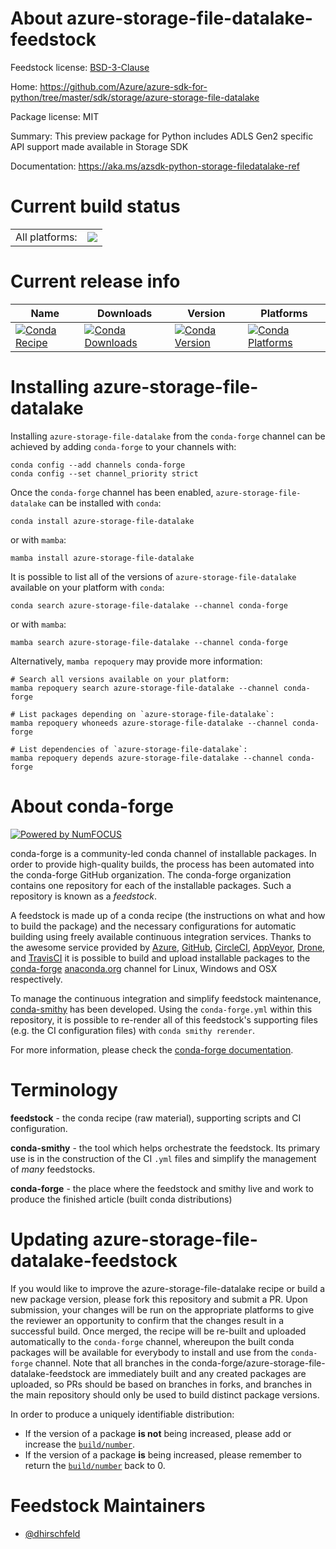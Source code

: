 About azure-storage-file-datalake-feedstock
===========================================

Feedstock license: [BSD-3-Clause](https://github.com/conda-forge/azure-storage-file-datalake-feedstock/blob/main/LICENSE.txt)

Home: https://github.com/Azure/azure-sdk-for-python/tree/master/sdk/storage/azure-storage-file-datalake

Package license: MIT

Summary: This preview package for Python includes ADLS Gen2 specific API support made available in Storage SDK

Documentation: https://aka.ms/azsdk-python-storage-filedatalake-ref

Current build status
====================


<table><tr><td>All platforms:</td>
    <td>
      <a href="https://dev.azure.com/conda-forge/feedstock-builds/_build/latest?definitionId=11571&branchName=main">
        <img src="https://dev.azure.com/conda-forge/feedstock-builds/_apis/build/status/azure-storage-file-datalake-feedstock?branchName=main">
      </a>
    </td>
  </tr>
</table>

Current release info
====================

| Name | Downloads | Version | Platforms |
| --- | --- | --- | --- |
| [![Conda Recipe](https://img.shields.io/badge/recipe-azure--storage--file--datalake-green.svg)](https://anaconda.org/conda-forge/azure-storage-file-datalake) | [![Conda Downloads](https://img.shields.io/conda/dn/conda-forge/azure-storage-file-datalake.svg)](https://anaconda.org/conda-forge/azure-storage-file-datalake) | [![Conda Version](https://img.shields.io/conda/vn/conda-forge/azure-storage-file-datalake.svg)](https://anaconda.org/conda-forge/azure-storage-file-datalake) | [![Conda Platforms](https://img.shields.io/conda/pn/conda-forge/azure-storage-file-datalake.svg)](https://anaconda.org/conda-forge/azure-storage-file-datalake) |

Installing azure-storage-file-datalake
======================================

Installing `azure-storage-file-datalake` from the `conda-forge` channel can be achieved by adding `conda-forge` to your channels with:

```
conda config --add channels conda-forge
conda config --set channel_priority strict
```

Once the `conda-forge` channel has been enabled, `azure-storage-file-datalake` can be installed with `conda`:

```
conda install azure-storage-file-datalake
```

or with `mamba`:

```
mamba install azure-storage-file-datalake
```

It is possible to list all of the versions of `azure-storage-file-datalake` available on your platform with `conda`:

```
conda search azure-storage-file-datalake --channel conda-forge
```

or with `mamba`:

```
mamba search azure-storage-file-datalake --channel conda-forge
```

Alternatively, `mamba repoquery` may provide more information:

```
# Search all versions available on your platform:
mamba repoquery search azure-storage-file-datalake --channel conda-forge

# List packages depending on `azure-storage-file-datalake`:
mamba repoquery whoneeds azure-storage-file-datalake --channel conda-forge

# List dependencies of `azure-storage-file-datalake`:
mamba repoquery depends azure-storage-file-datalake --channel conda-forge
```


About conda-forge
=================

[![Powered by
NumFOCUS](https://img.shields.io/badge/powered%20by-NumFOCUS-orange.svg?style=flat&colorA=E1523D&colorB=007D8A)](https://numfocus.org)

conda-forge is a community-led conda channel of installable packages.
In order to provide high-quality builds, the process has been automated into the
conda-forge GitHub organization. The conda-forge organization contains one repository
for each of the installable packages. Such a repository is known as a *feedstock*.

A feedstock is made up of a conda recipe (the instructions on what and how to build
the package) and the necessary configurations for automatic building using freely
available continuous integration services. Thanks to the awesome service provided by
[Azure](https://azure.microsoft.com/en-us/services/devops/), [GitHub](https://github.com/),
[CircleCI](https://circleci.com/), [AppVeyor](https://www.appveyor.com/),
[Drone](https://cloud.drone.io/welcome), and [TravisCI](https://travis-ci.com/)
it is possible to build and upload installable packages to the
[conda-forge](https://anaconda.org/conda-forge) [anaconda.org](https://anaconda.org/)
channel for Linux, Windows and OSX respectively.

To manage the continuous integration and simplify feedstock maintenance,
[conda-smithy](https://github.com/conda-forge/conda-smithy) has been developed.
Using the ``conda-forge.yml`` within this repository, it is possible to re-render all of
this feedstock's supporting files (e.g. the CI configuration files) with ``conda smithy rerender``.

For more information, please check the [conda-forge documentation](https://conda-forge.org/docs/).

Terminology
===========

**feedstock** - the conda recipe (raw material), supporting scripts and CI configuration.

**conda-smithy** - the tool which helps orchestrate the feedstock.
                   Its primary use is in the construction of the CI ``.yml`` files
                   and simplify the management of *many* feedstocks.

**conda-forge** - the place where the feedstock and smithy live and work to
                  produce the finished article (built conda distributions)


Updating azure-storage-file-datalake-feedstock
==============================================

If you would like to improve the azure-storage-file-datalake recipe or build a new
package version, please fork this repository and submit a PR. Upon submission,
your changes will be run on the appropriate platforms to give the reviewer an
opportunity to confirm that the changes result in a successful build. Once
merged, the recipe will be re-built and uploaded automatically to the
`conda-forge` channel, whereupon the built conda packages will be available for
everybody to install and use from the `conda-forge` channel.
Note that all branches in the conda-forge/azure-storage-file-datalake-feedstock are
immediately built and any created packages are uploaded, so PRs should be based
on branches in forks, and branches in the main repository should only be used to
build distinct package versions.

In order to produce a uniquely identifiable distribution:
 * If the version of a package **is not** being increased, please add or increase
   the [``build/number``](https://docs.conda.io/projects/conda-build/en/latest/resources/define-metadata.html#build-number-and-string).
 * If the version of a package **is** being increased, please remember to return
   the [``build/number``](https://docs.conda.io/projects/conda-build/en/latest/resources/define-metadata.html#build-number-and-string)
   back to 0.

Feedstock Maintainers
=====================

* [@dhirschfeld](https://github.com/dhirschfeld/)

